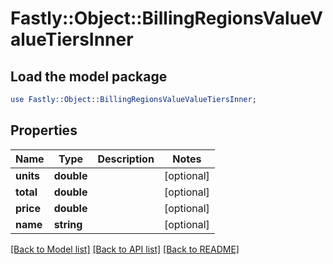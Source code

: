 # Fastly::Object::BillingRegionsValueValueTiersInner

## Load the model package
```perl
use Fastly::Object::BillingRegionsValueValueTiersInner;
```

## Properties
Name | Type | Description | Notes
------------ | ------------- | ------------- | -------------
**units** | **double** |  | [optional] 
**total** | **double** |  | [optional] 
**price** | **double** |  | [optional] 
**name** | **string** |  | [optional] 

[[Back to Model list]](../README.md#documentation-for-models) [[Back to API list]](../README.md#documentation-for-api-endpoints) [[Back to README]](../README.md)


